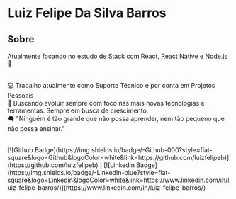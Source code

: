 # Luiz Felipe Da Silva Barros

## Sobre

Atualmente focando no estudo de Stack com React, React Native e Node.js 🚀

</br>💻 Trabalho atualmente como Suporte Técnico e por conta em Projetos Pessoais
</br>🚀 Buscando evoluir sempre com foco nas mais novas tecnologias e ferramentas. Sempre em busca de crescimento.
</br> 🗨 "Ninguém é tão grande que não possa aprender, nem tão pequeno que não possa ensinar."

</br>
[![Github Badge](https://img.shields.io/badge/-Github-000?style=flat-square&logo=Github&logoColor=white&link=https://github.com/luizfelipeb)](https://github.com/luizfelipeb)
|
[![Linkedin Badge](https://img.shields.io/badge/-LinkedIn-blue?style=flat-square&logo=Linkedin&logoColor=white&link=https://www.linkedin.com/in/luiz-felipe-barros/)](https://www.linkedin.com/in/luiz-felipe-barros/)

